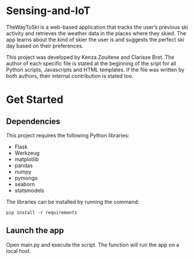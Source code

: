 # Sensing-and-IoT

TheWayToSki is a web-based application that tracks the user’s previous ski activity and retrieves the weather data in the places where they skied. The app learns about the kind of skier the user is and suggests the perfect ski day based on their preferences.  

This project was developed by Kenza Zouitene and Clarisse Bret. The author of each specific file is stated at the beginning of the sript for all Python scripts, Javascripts and HTML templates. If the file was written by both authors, their internal contribution is stated too.

# Get Started

## Dependencies
This project requires the following Python libraries: 

- Flask
- Werkzeug
- matplotlib
- pandas
- numpy
- pymongo
- seaborn
- statsmodels

The libraries can be installed by running the command:
```
pip install -r requirements
```

## Launch the app
Open main.py and execute the script. The function will run the app on a local host.

